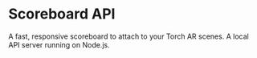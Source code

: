 # Scoreboard API

A fast, responsive scoreboard to attach to your Torch AR scenes.
A local API server running on Node.js.